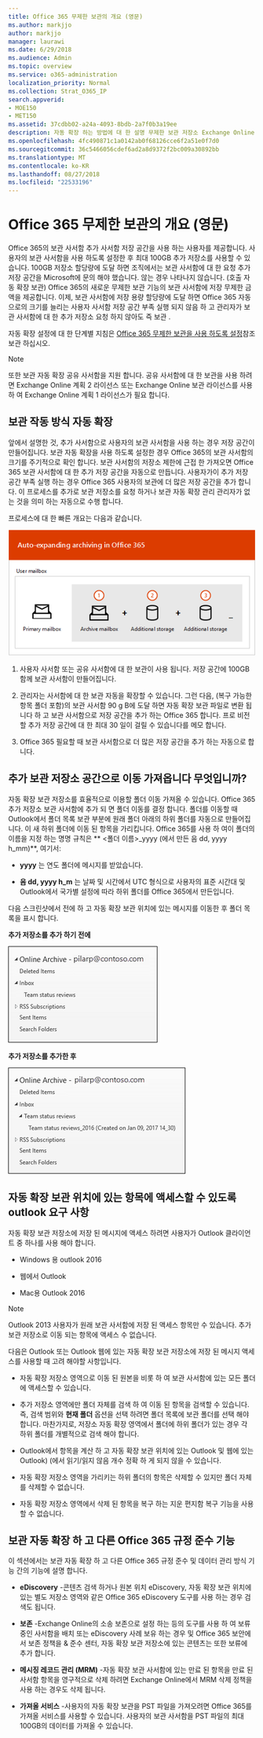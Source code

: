 ```yaml
---
title: Office 365 무제한 보관의 개요 (영문)
ms.author: markjjo
author: markjjo
manager: laurawi
ms.date: 6/29/2018
ms.audience: Admin
ms.topic: overview
ms.service: o365-administration
localization_priority: Normal
ms.collection: Strat_O365_IP
search.appverid:
- MOE150
- MET150
ms.assetid: 37cdbb02-a24a-4093-8bdb-2a7f0b3a19ee
description: 자동 확장 하는 방법에 대 한 설명 무제한 보관 저장소 Exchange Online 사서함에 대 한 제공 Office 365의 보관,입니다.
ms.openlocfilehash: 4fc490871c1a0142ab0f68126cce6f2a51e0f7d0
ms.sourcegitcommit: 36c5466056cdef6ad2a8d9372f2bc009a30892bb
ms.translationtype: MT
ms.contentlocale: ko-KR
ms.lasthandoff: 08/27/2018
ms.locfileid: "22533196"
---
```

# <a name="overview-of-unlimited-archiving-in-office-365"></a>Office 365 무제한 보관의 개요 (영문)

Office 365의 보관 사서함 추가 사서함 저장 공간을 사용 하는 사용자를 제공합니다. 사용자의 보관 사서함을 사용 하도록 설정한 후 최대 100GB 추가 저장소를 사용할 수 있습니다. 100GB 저장소 할당량에 도달 하면 조직에서는 보관 사서함에 대 한 요청 추가 저장 공간을 Microsoft에 문의 해야 했습니다. 않는 경우 나타나지 않습니다. (호출 자동 확장 보관) Office 365의 새로운 무제한 보관 기능의 보관 사서함에 저장 무제한 금액을 제공합니다. 이제, 보관 사서함에 저장 용량 할당량에 도달 하면 Office 365 자동으로의 크기를 늘리는 사용자 사서함 저장 공간 부족 실행 되지 않음 하 고 관리자가 보관 사서함에 대 한 추가 저장소 요청 하지 않아도 즉 보관 .
  
자동 확장 설정에 대 한 단계별 지침은 [Office 365 무제한 보관을 사용 하도록 설정](enable-unlimited-archiving.md)참조 보관 하십시오.
  
> [!NOTE]
> 또한 보관 자동 확장 공유 사서함을 지원 합니다. 공유 사서함에 대 한 보관을 사용 하려면 Exchange Online 계획 2 라이선스 또는 Exchange Online 보관 라이선스를 사용 하 여 Exchange Online 계획 1 라이선스가 필요 합니다. 
  
## <a name="how-auto-expanding-archiving-works"></a>보관 작동 방식 자동 확장

앞에서 설명한 것, 추가 사서함으로 사용자의 보관 사서함을 사용 하는 경우 저장 공간이 만들어집니다. 보관 자동 확장을 사용 하도록 설정한 경우 Office 365의 보관 사서함의 크기를 주기적으로 확인 합니다. 보관 사서함의 저장소 제한에 근접 한 가져오면 Office 365 보관 사서함에 대 한 추가 저장 공간을 자동으로 만듭니다. 사용자가이 추가 저장 공간 부족 실행 하는 경우 Office 365 사용자의 보관에 더 많은 저장 공간을 추가 합니다. 이 프로세스를 추가로 보관 저장소를 요청 하거나 보관 자동 확장 관리 관리자가 없는 것을 의미 하는 자동으로 수행 합니다. 
  
프로세스에 대 한 빠른 개요는 다음과 같습니다.
  
![자동 확장 하는 보관 프로세스의 개요 (영문)](media/74355385-d990-44fe-8a87-6c3639d1f63f.png)
  
1. 사용자 사서함 또는 공유 사서함에 대 한 보관이 사용 됩니다. 저장 공간에 100GB 함께 보관 사서함이 만들어집니다. 
    
2. 관리자는 사서함에 대 한 보관 자동을 확장할 수 있습니다. 그런 다음, (복구 가능한 항목 폴더 포함)의 보관 사서함 90 g B에 도달 하면 자동 확장 보관 파일로 변환 됩니다 하 고 보관 사서함으로 저장 공간을 추가 하는 Office 365 합니다. 프로 비전 할 추가 저장 공간에 대 한 최대 30 일이 걸릴 수 있습니다를 메모 합니다.
    
3. Office 365 필요할 때 보관 사서함으로 더 많은 저장 공간을 추가 하는 자동으로 합니다.
  
## <a name="what-gets-moved-to-the-additional-archive-storage-space"></a>추가 보관 저장소 공간으로 이동 가져옵니다 무엇입니까?

자동 확장 보관 저장소를 효율적으로 이용할 폴더 이동 가져올 수 있습니다. Office 365 추가 저장소 보관 사서함에 추가 되 면 폴더 이동를 결정 합니다. 폴더를 이동할 때 Outlook에서 폴더 목록 보관 부분에 원래 폴더 아래의 하위 폴더를 자동으로 만들어집니다. 이 새 하위 폴더에 이동 된 항목을 가리킵니다. Office 365를 사용 하 여이 폴더의 이름을 지정 하는 명명 규칙은 ** \<폴더 이름\>_yyyy (에서 만든 음 dd, yyyy h_mm)**, 여기서: 
  
- **yyyy** 는 연도 폴더에 메시지를 받았습니다. 
    
- **음 dd, yyyy h_m** 는 날짜 및 시간에서 UTC 형식으로 사용자의 표준 시간대 및 Outlook에서 국가별 설정에 따라 하위 폴더를 Office 365에서 만든입니다. 
    
다음 스크린샷에서 전에 하 고 자동 확장 보관 위치에 있는 메시지를 이동한 후 폴더 목록을 표시 합니다.
  
 **추가 저장소를 추가 하기 전에**
  
![자동 확장 보관 구축 하기 전에 보관 사서함의 폴더 목록](media/5d6d6420-e562-4912-aaab-1c111762b3f6.png)
  
 **추가 저장소를 추가한 후**
  
![자동 확장 보관 프로 비전 한 후에 보관 사서함의 폴더 목록](media/c03c5f51-23fa-4fc2-b887-7e7e5cce30da.png)
  
## <a name="outlook-requirements-for-accessing-items-in-an-auto-expanded-archive"></a>자동 확장 보관 위치에 있는 항목에 액세스할 수 있도록 outlook 요구 사항

자동 확장 보관 저장소에 저장 된 메시지에 액세스 하려면 사용자가 Outlook 클라이언트 중 하나를 사용 해야 합니다.
  
- Windows 용 outlook 2016
    
- 웹에서 Outlook 
    
- Mac용 Outlook 2016 
    
> [!NOTE]
> Outlook 2013 사용자가 원래 보관 사서함에 저장 된 액세스 항목만 수 있습니다. 추가 보관 저장소로 이동 되는 항목에 액세스 수 없습니다. 
  
다음은 Outlook 또는 Outlook 웹에 있는 자동 확장 보관 저장소에 저장 된 메시지 액세스를 사용할 때 고려 해야할 사항입니다.
  
- 자동 확장 저장소 영역으로 이동 된 원본을 비롯 하 여 보관 사서함에 있는 모든 폴더에 액세스할 수 있습니다.
    
- 추가 저장소 영역에만 폴더 자체를 검색 하 여 이동 된 항목을 검색할 수 있습니다. 즉, 검색 범위와 **현재 폴더** 옵션을 선택 하려면 폴더 목록에 보관 폴더를 선택 해야 합니다. 마찬가지로, 저장소 자동 확장 영역에서 폴더에 하위 폴더가 있는 경우 각 하위 폴더를 개별적으로 검색 해야 합니다. 
    
- Outlook에서 항목을 계산 하 고 자동 확장 보관 위치에 있는 Outlook 및 웹에 있는 Outlook) (에서 읽기/읽지 않음 개수 정확 하 게 되지 않을 수 있습니다.
    
- 자동 확장 저장소 영역을 가리키는 하위 폴더의 항목은 삭제할 수 있지만 폴더 자체를 삭제할 수 없습니다.
    
- 자동 확장 저장소 영역에서 삭제 된 항목을 복구 하는 지운 편지함 복구 기능을 사용할 수 없습니다.
  
## <a name="auto-expanding-archiving-and-other-office-365-compliance-features"></a>보관 자동 확장 하 고 다른 Office 365 규정 준수 기능

이 섹션에서는 보관 자동 확장 하 고 다른 Office 365 규정 준수 및 데이터 관리 방식 기능 간의 기능에 설명 합니다.
  
- **eDiscovery** -콘텐츠 검색 하거나 원본 위치 eDiscovery, 자동 확장 보관 위치에 있는 별도 저장소 영역와 같은 Office 365 eDiscovery 도구를 사용 하는 경우 검색도 됩니다.
    
- **보존** -Exchange Online의 소송 보존으로 설정 하는 등의 도구를 사용 하 여 보류 중인 사서함을 배치 또는 eDiscovery 사례 보유 하는 경우 및 Office 365 보안에서 보존 정책을 &amp; 준수 센터, 자동 확장 보관 저장소에 있는 콘텐츠는 또한 보류에 추가 합니다.
    
- **메시징 레코드 관리 (MRM)** -자동 확장 보관 사서함에 있는 만료 된 항목을 만료 된 사서함 항목을 영구적으로 삭제 하려면 Exchange Online에서 MRM 삭제 정책을 사용 하는 경우도 삭제 됩니다.
    
- **가져올 서비스** -사용자의 자동 확장 보관을 PST 파일을 가져오려면 Office 365를 가져올 서비스를 사용할 수 있습니다. 사용자의 보관 사서함을 PST 파일의 최대 100GB의 데이터를 가져올 수 있습니다. 
